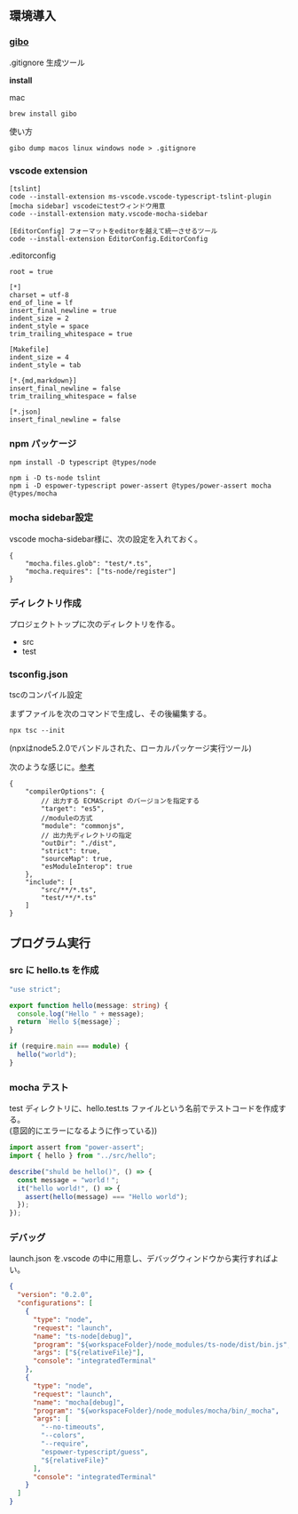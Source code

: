 

## 環境導入

### [gibo](https://github.com/simonwhitaker/gibo)

.gitignore 生成ツール

**install**

mac
```
brew install gibo
```

使い方
```
gibo dump macos linux windows node > .gitignore
```


### vscode extension

```
[tslint]
code --install-extension ms-vscode.vscode-typescript-tslint-plugin
[mocha sidebar] vscodeにtestウィンドウ用意
code --install-extension maty.vscode-mocha-sidebar

[EditorConfig] フォーマットをeditorを越えて統一させるツール
code --install-extension EditorConfig.EditorConfig
```

.editorconfig
```
root = true

[*]
charset = utf-8
end_of_line = lf
insert_final_newline = true
indent_size = 2
indent_style = space
trim_trailing_whitespace = true

[Makefile]
indent_size = 4
indent_style = tab

[*.{md,markdown}]
insert_final_newline = false
trim_trailing_whitespace = false

[*.json]
insert_final_newline = false
```

### npm パッケージ

```
npm install -D typescript @types/node

npm i -D ts-node tslint
npm i -D espower-typescript power-assert @types/power-assert mocha @types/mocha
```

### mocha sidebar設定
vscode mocha-sidebar様に、次の設定を入れておく。

````
{
    "mocha.files.glob": "test/*.ts",
    "mocha.requires": ["ts-node/register"]
}
````


### ディレクトリ作成

プロジェクトトップに次のディレクトリを作る。

- src
- test

### tsconfig.json

tscのコンパイル設定

まずファイルを次のコマンドで生成し、その後編集する。

```
npx tsc --init
```
(npxはnode5.2.0でバンドルされた、ローカルパッケージ実行ツール)


次のような感じに。[参考](http://neos21.hatenablog.com/entry/2017/10/24/080000)

```
{
    "compilerOptions": {
        // 出力する ECMAScript のバージョンを指定する
        "target": "es5",
        //moduleの方式
        "module": "commonjs",
        // 出力先ディレクトリの指定
        "outDir": "./dist",
        "strict": true,
        "sourceMap": true,
        "esModuleInterop": true
    },
    "include": [
        "src/**/*.ts",
        "test/**/*.ts"
    ]
}
```


## プログラム実行


### src に hello.ts を作成

```ts
"use strict";

export function hello(message: string) {
  console.log("Hello " + message);
  return `Hello ${message}`;
}

if (require.main === module) {
  hello("world");
}
```



### mocha テスト

test ディレクトリに、hello.test.ts ファイルという名前でテストコードを作成する。  
(意図的にエラーになるように作っている))

```ts
import assert from "power-assert";
import { hello } from "../src/hello";

describe("shuld be hello()", () => {
  const message = "world！";
  it("hello world!", () => {
    assert(hello(message) === "Hello world");
  });
});
```



### デバッグ

launch.json を.vscode の中に用意し、デバッグウィンドウから実行すればよい。

```json
{
  "version": "0.2.0",
  "configurations": [
    {
      "type": "node",
      "request": "launch",
      "name": "ts-node[debug]",
      "program": "${workspaceFolder}/node_modules/ts-node/dist/bin.js",
      "args": ["${relativeFile}"],
      "console": "integratedTerminal"
    },
    {
      "type": "node",
      "request": "launch",
      "name": "mocha[debug]",
      "program": "${workspaceFolder}/node_modules/mocha/bin/_mocha",
      "args": [
        "--no-timeouts",
        "--colors",
        "--require",
        "espower-typescript/guess",
        "${relativeFile}"
      ],
      "console": "integratedTerminal"
    }
  ]
}
```